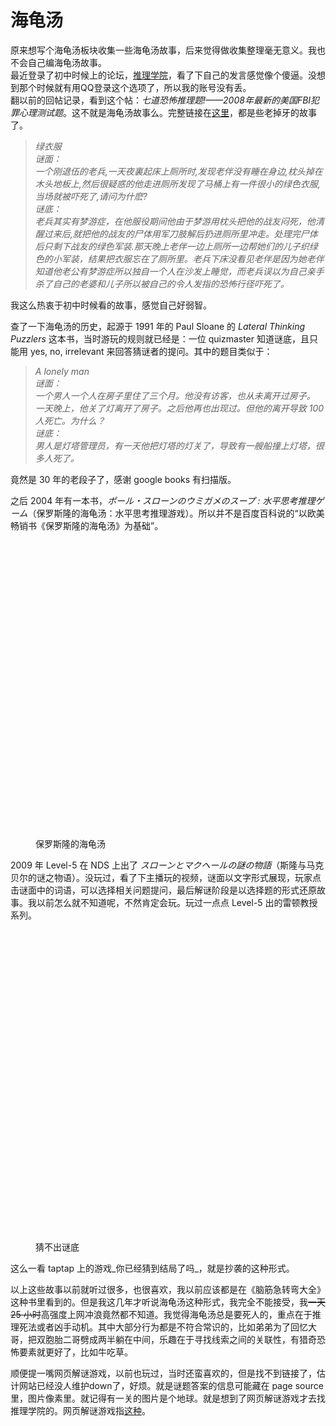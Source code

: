 # 海龟汤

原来想写个海龟汤板块收集一些海龟汤故事，后来觉得做收集整理毫无意义。我也不会自己编海龟汤故事。  
最近登录了初中时候上的论坛，<a rel="noreferrer noopener" href="http://www.tuilixy.net/" target="_blank">推理学院</a>，看了下自己的发言感觉像个傻逼。没想到那个时候就有用QQ登录这个选项了，所以我的账号没有丢。  
翻以前的回帖记录，看到这个帖：_七道恐怖推理题!——2008年最新的美国FBI犯罪心理测试题_。这不就是海龟汤故事么。完整链接在<a rel="noreferrer noopener" href="http://blog.sina.com.cn/s/blog_4771329301008qcl.html" data-type="URL" data-id="http://blog.sina.com.cn/s/blog_4771329301008qcl.html" target="_blank">这里</a>，都是些老掉牙的故事了。

<blockquote class="wp-block-quote">
  <p>
  </p>
  
  <cite>绿衣服<br />谜面：<br />一个刚退伍的老兵,一天夜裏起床上厕所时,发现老伴没有睡在身边,枕头掉在木头地板上,然后很疑惑的他走进厕所发现了马桶上有一件很小的绿色衣服,当场就被吓死了,请问为什麽?<br />谜底：<br /><span class='argon-hidden-text argon-hidden-text-blur'>老兵其实有梦游症，在他服役期间他由于梦游用枕头把他的战友闷死，他清醒过来后,就把他的战友的尸体用军刀肢解后扔进厕所里冲走。处理完尸体后只剩下战友的绿色军装.那天晚上老伴一边上厕所一边帮她们的儿子织绿色的小军装，结果把衣服忘在了厕所里。老兵下床没看见老伴是因为她老伴知道他老公有梦游症所以独自一个人在沙发上睡觉，而老兵误以为自己亲手杀了自己的老婆和儿子所以被自己的令人发指的恐怖行径吓死了。</span></cite>
</blockquote>

我这么热衷于初中时候看的故事，感觉自己好弱智。

查了一下海龟汤的历史，起源于 1991 年的 Paul Sloane 的 _Lateral Thinking Puzzlers_ 这本书，当时游玩的规则就已经是：一位 quizmaster 知道谜底，且只能用 yes, no, irrelevant 来回答猜谜者的提问。其中的题目类似于：

<blockquote class="wp-block-quote">
  <p>
  </p>
  
  <cite>A lonely man<br />谜面：<br />一个男人一个人在房子里住了三个月。他没有访客，也从未离开过房子。 一天晚上，他关了灯离开了房子。之后他再也出现过。但他的离开导致 100 人死亡。为什么？<br />谜底：<br /><span class='argon-hidden-text argon-hidden-text-blur'>男人是灯塔管理员，有一天他把灯塔的灯关了，导致有一艘船撞上灯塔，很多人死了。</span></cite>
</blockquote>

竟然是 30 年的老段子了，感谢 google books 有扫描版。

之后 2004 年有一本书，_ポール・スローンのウミガメのスープ : 水平思考推理ゲーム_（保罗斯隆的海龟汤：水平思考推理游戏）。所以并不是百度百科说的“以欧美畅销书《保罗斯隆的海龟汤》为基础”。

<div class="wp-block-image">
  <figure class="aligncenter size-full">
  
  <div class='fancybox-wrapper lazyload-container-unload' data-fancybox='post-images' href='https://apodized.com/wp-content/uploads/2021/10/51023ASDNDL.jpg'>
    <img class="lazyload lazyload-style-1" src="data:image/svg+xml;base64,PCEtLUFyZ29uTG9hZGluZy0tPgo8c3ZnIHdpZHRoPSIxIiBoZWlnaHQ9IjEiIHhtbG5zPSJodHRwOi8vd3d3LnczLm9yZy8yMDAwL3N2ZyIgc3Ryb2tlPSIjZmZmZmZmMDAiPjxnPjwvZz4KPC9zdmc+"  loading="lazy" width="322" height="475" data-original="https://apodized.com/wp-content/uploads/2021/10/51023ASDNDL.jpg" src="data:image/png;base64,iVBORw0KGgoAAAANSUhEUgAAAAEAAAABCAYAAAAfFcSJAAAAAXNSR0IArs4c6QAAAARnQU1BAACxjwv8YQUAAAAJcEhZcwAADsQAAA7EAZUrDhsAAAANSURBVBhXYzh8+PB/AAffA0nNPuCLAAAAAElFTkSuQmCC" alt="" class="wp-image-156"  sizes="(max-width: 322px) 100vw, 322px" />
  </div><figcaption>保罗斯隆的海龟汤</figcaption></figure>
</div>

2009 年 Level-5 在 NDS 上出了 _スローンとマクヘールの謎の物語_（斯隆与马克贝尔的谜之物语）。没玩过，看了下主播玩的视频，谜面以文字形式展现，玩家点击谜面中的词语，可以选择相关问题提问，最后解谜阶段是以选择题的形式还原故事。我以前怎么就不知道呢，不然肯定会玩。玩过一点点 Level-5 出的雷顿教授系列。

<div class="wp-block-image">
  <figure class="aligncenter size-full is-resized">
  
  <div class='fancybox-wrapper lazyload-container-unload' data-fancybox='post-images' href='https://apodized.com/wp-content/uploads/2021/10/150728153722951-1.jpg'>
    <img class="lazyload lazyload-style-1" src="data:image/svg+xml;base64,PCEtLUFyZ29uTG9hZGluZy0tPgo8c3ZnIHdpZHRoPSIxIiBoZWlnaHQ9IjEiIHhtbG5zPSJodHRwOi8vd3d3LnczLm9yZy8yMDAwL3N2ZyIgc3Ryb2tlPSIjZmZmZmZmMDAiPjxnPjwvZz4KPC9zdmc+"  loading="lazy" data-original="https://apodized.com/wp-content/uploads/2021/10/150728153722951-1.jpg" src="data:image/png;base64,iVBORw0KGgoAAAANSUhEUgAAAAEAAAABCAYAAAAfFcSJAAAAAXNSR0IArs4c6QAAAARnQU1BAACxjwv8YQUAAAAJcEhZcwAADsQAAA7EAZUrDhsAAAANSURBVBhXYzh8+PB/AAffA0nNPuCLAAAAAElFTkSuQmCC" alt="" class="wp-image-158" width="327" height="497"  sizes="(max-width: 327px) 100vw, 327px" />
  </div><figcaption>猜不出谜底</figcaption></figure>
</div>

这么一看 taptap 上的游戏_你已经猜到结局了吗_，就是抄袭的这种形式。

以上这些故事以前就听过很多，也很喜欢，我以前应该都是在《脑筋急转弯大全》这种书里看到的。但是我这几年才听说海龟汤这种形式，我完全不能接受，我<s>一天 25 小时</s>高强度上网冲浪竟然都不知道。我觉得海龟汤总是要死人的，重点在于推理死法或者凶手动机。其中大部分行为都是不符合常识的，比如弟弟为了回忆大哥，把双胞胎二哥劈成两半躺在中间，乐趣在于寻找线索之间的关联性，有猎奇恐怖要素就更好了，比如牛吃草。

顺便提一嘴网页解谜游戏，以前也玩过，当时还蛮喜欢的，但是找不到链接了，估计网站已经没人维护down了，好烦。就是谜题答案的信息可能藏在 page source 里，图片像素里。就记得有一关的图片是个地球。就是想到了网页解谜游戏才去找推理学院的。网页解谜游戏指<a href="https://harrynull.tech/cipher/" target="_blank" rel="noreferrer noopener">这种</a>。
